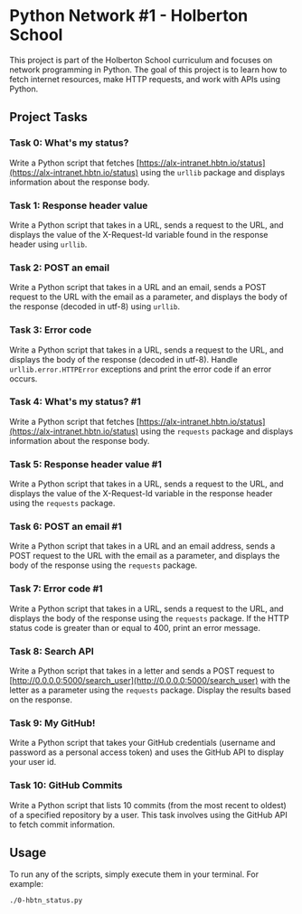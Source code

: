 # Python Network #1 - Holberton School

This project is part of the Holberton School curriculum and focuses on network programming in Python. The goal of this project is to learn how to fetch internet resources, make HTTP requests, and work with APIs using Python.

## Project Tasks

### Task 0: What's my status?

Write a Python script that fetches [https://alx-intranet.hbtn.io/status](https://alx-intranet.hbtn.io/status) using the `urllib` package and displays information about the response body.

### Task 1: Response header value

Write a Python script that takes in a URL, sends a request to the URL, and displays the value of the X-Request-Id variable found in the response header using `urllib`.

### Task 2: POST an email

Write a Python script that takes in a URL and an email, sends a POST request to the URL with the email as a parameter, and displays the body of the response (decoded in utf-8) using `urllib`.

### Task 3: Error code

Write a Python script that takes in a URL, sends a request to the URL, and displays the body of the response (decoded in utf-8). Handle `urllib.error.HTTPError` exceptions and print the error code if an error occurs.

### Task 4: What's my status? #1

Write a Python script that fetches [https://alx-intranet.hbtn.io/status](https://alx-intranet.hbtn.io/status) using the `requests` package and displays information about the response body.

### Task 5: Response header value #1

Write a Python script that takes in a URL, sends a request to the URL, and displays the value of the X-Request-Id variable in the response header using the `requests` package.

### Task 6: POST an email #1

Write a Python script that takes in a URL and an email address, sends a POST request to the URL with the email as a parameter, and displays the body of the response using the `requests` package.

### Task 7: Error code #1

Write a Python script that takes in a URL, sends a request to the URL, and displays the body of the response using the `requests` package. If the HTTP status code is greater than or equal to 400, print an error message.

### Task 8: Search API

Write a Python script that takes in a letter and sends a POST request to [http://0.0.0.0:5000/search_user](http://0.0.0.0:5000/search_user) with the letter as a parameter using the `requests` package. Display the results based on the response.

### Task 9: My GitHub!

Write a Python script that takes your GitHub credentials (username and password as a personal access token) and uses the GitHub API to display your user id.

### Task 10: GitHub Commits

Write a Python script that lists 10 commits (from the most recent to oldest) of a specified repository by a user. This task involves using the GitHub API to fetch commit information.

## Usage

To run any of the scripts, simply execute them in your terminal. For example:

```bash
./0-hbtn_status.py


